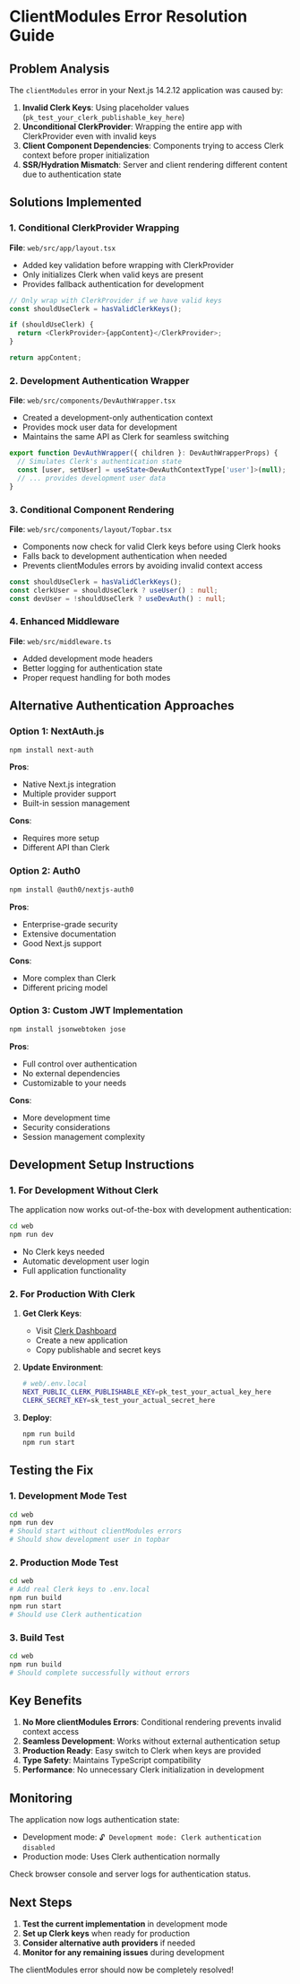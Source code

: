 # ClientModules Error Resolution Guide

## Problem Analysis

The `clientModules` error in your Next.js 14.2.12 application was caused by:

1. **Invalid Clerk Keys**: Using placeholder values (`pk_test_your_clerk_publishable_key_here`)
2. **Unconditional ClerkProvider**: Wrapping the entire app with ClerkProvider even with invalid keys
3. **Client Component Dependencies**: Components trying to access Clerk context before proper initialization
4. **SSR/Hydration Mismatch**: Server and client rendering different content due to authentication state

## Solutions Implemented

### 1. Conditional ClerkProvider Wrapping

**File**: `web/src/app/layout.tsx`

- Added key validation before wrapping with ClerkProvider
- Only initializes Clerk when valid keys are present
- Provides fallback authentication for development

```typescript
// Only wrap with ClerkProvider if we have valid keys
const shouldUseClerk = hasValidClerkKeys();

if (shouldUseClerk) {
  return <ClerkProvider>{appContent}</ClerkProvider>;
}

return appContent;
```

### 2. Development Authentication Wrapper

**File**: `web/src/components/DevAuthWrapper.tsx`

- Created a development-only authentication context
- Provides mock user data for development
- Maintains the same API as Clerk for seamless switching

```typescript
export function DevAuthWrapper({ children }: DevAuthWrapperProps) {
  // Simulates Clerk's authentication state
  const [user, setUser] = useState<DevAuthContextType['user']>(null);
  // ... provides development user data
}
```

### 3. Conditional Component Rendering

**File**: `web/src/components/layout/Topbar.tsx`

- Components now check for valid Clerk keys before using Clerk hooks
- Falls back to development authentication when needed
- Prevents clientModules errors by avoiding invalid context access

```typescript
const shouldUseClerk = hasValidClerkKeys();
const clerkUser = shouldUseClerk ? useUser() : null;
const devUser = !shouldUseClerk ? useDevAuth() : null;
```

### 4. Enhanced Middleware

**File**: `web/src/middleware.ts`

- Added development mode headers
- Better logging for authentication state
- Proper request handling for both modes

## Alternative Authentication Approaches

### Option 1: NextAuth.js
```bash
npm install next-auth
```

**Pros**: 
- Native Next.js integration
- Multiple provider support
- Built-in session management

**Cons**: 
- Requires more setup
- Different API than Clerk

### Option 2: Auth0
```bash
npm install @auth0/nextjs-auth0
```

**Pros**: 
- Enterprise-grade security
- Extensive documentation
- Good Next.js support

**Cons**: 
- More complex than Clerk
- Different pricing model

### Option 3: Custom JWT Implementation
```bash
npm install jsonwebtoken jose
```

**Pros**: 
- Full control over authentication
- No external dependencies
- Customizable to your needs

**Cons**: 
- More development time
- Security considerations
- Session management complexity

## Development Setup Instructions

### 1. For Development Without Clerk

The application now works out-of-the-box with development authentication:

```bash
cd web
npm run dev
```

- No Clerk keys needed
- Automatic development user login
- Full application functionality

### 2. For Production With Clerk

1. **Get Clerk Keys**:
   - Visit [Clerk Dashboard](https://dashboard.clerk.com)
   - Create a new application
   - Copy publishable and secret keys

2. **Update Environment**:
   ```bash
   # web/.env.local
   NEXT_PUBLIC_CLERK_PUBLISHABLE_KEY=pk_test_your_actual_key_here
   CLERK_SECRET_KEY=sk_test_your_actual_secret_here
   ```

3. **Deploy**:
   ```bash
   npm run build
   npm run start
   ```

## Testing the Fix

### 1. Development Mode Test
```bash
cd web
npm run dev
# Should start without clientModules errors
# Should show development user in topbar
```

### 2. Production Mode Test
```bash
cd web
# Add real Clerk keys to .env.local
npm run build
npm run start
# Should use Clerk authentication
```

### 3. Build Test
```bash
cd web
npm run build
# Should complete successfully without errors
```

## Key Benefits

1. **No More clientModules Errors**: Conditional rendering prevents invalid context access
2. **Seamless Development**: Works without external authentication setup
3. **Production Ready**: Easy switch to Clerk when keys are provided
4. **Type Safety**: Maintains TypeScript compatibility
5. **Performance**: No unnecessary Clerk initialization in development

## Monitoring

The application now logs authentication state:

- Development mode: `🔓 Development mode: Clerk authentication disabled`
- Production mode: Uses Clerk authentication normally

Check browser console and server logs for authentication status.

## Next Steps

1. **Test the current implementation** in development mode
2. **Set up Clerk keys** when ready for production
3. **Consider alternative auth providers** if needed
4. **Monitor for any remaining issues** during development

The clientModules error should now be completely resolved!
